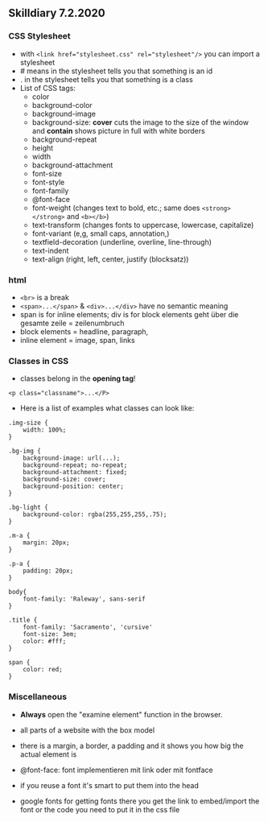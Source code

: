 ## Skilldiary 7.2.2020

### CSS Stylesheet
* with 
```<link href="stylesheet.css" rel="stylesheet"/>``` 
you can import a stylesheet <br>
* \# means in the stylesheet tells you that something is an id<br>
* . in the stylesheet tells you that something is a class<br>
* List of CSS tags:
  * color
  * background-color
  * background-image
  * background-size: **cover** cuts the image to the size of the window and **contain** shows picture in full with white borders
  * background-repeat
  * height
  * width
  * background-attachment
  * font-size
  * font-style
  * font-family
  * @font-face
  * font-weight (changes text to bold, etc.; same does  ```<strong></strong>``` and ```<b></b>```)
  * text-transform (changes fonts to uppercase, lowercase, capitalize)
  * font-variant (e,g, small caps, annotation,)
  * textfield-decoration (underline, overline, line-through)
  * text-indent
  * text-align (right, left, center, justify (blocksatz))

### html
* ```<br>``` is a break
*  ```<span>...</span>``` & ```<div>...</div>``` have no semantic meaning
*  span is for inline elements; div is for block elements geht über die gesamte zeile = zeilenumbruch
* block elements = headline, paragraph,
* inline element = image, span, links

### Classes in CSS

* classes belong in the **opening tag**! 
```
<p class="classname">...</P>
```

* Here is a list of examples what classes can look like:
```
.img-size {
    width: 100%;
}
```
 
```
.bg-img {
    background-image: url(...);
    background-repeat; no-repeat;
    background-attachment: fixed;
    background-size: cover;
    background-position: center;
}
```
```
.bg-light {
    background-color: rgba(255,255,255,.75);
}
```
```
.m-a {
    margin: 20px;
}
```
```
.p-a {
    padding: 20px;
}
```
```
body{
    font-family: 'Raleway', sans-serif
}
```
```
.title {
    font-family: 'Sacramento', 'cursive'
    font-size: 3em;
    color: #fff;
}
```
```
span {
    color: red;
}
```

### Miscellaneous

* **Always** open the "examine element" function in the browser.

* all parts of a website with the box model
* there is a margin, a border, a padding and it shows you how big the actual element is
* @font-face: font implementieren mit link oder mit fontface
* if you reuse a font it's smart to put them into the head
* google fonts for getting fonts there you get the link to embed/import the font or the code you need to put it in the css file


